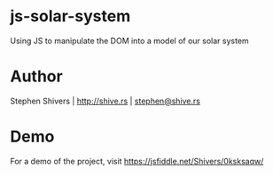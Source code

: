 # js-solar-system
Using JS to manipulate the DOM into a model of our solar system

# Author
Stephen Shivers | http://shive.rs | stephen@shive.rs

# Demo
For a demo of the project, visit https://jsfiddle.net/Shivers/0ksksaqw/
